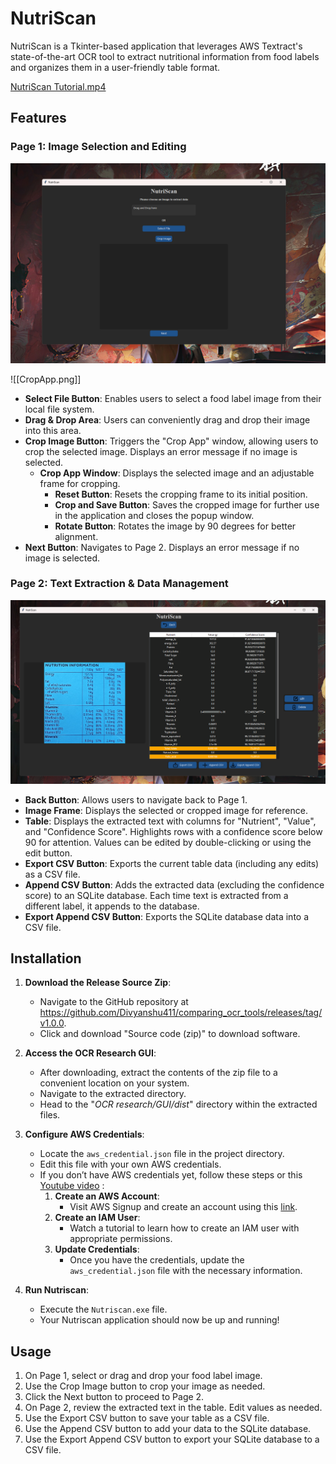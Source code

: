 # NutriScan

NutriScan is a Tkinter-based application that leverages AWS Textract's state-of-the-art OCR tool to extract nutritional
information from food labels and organizes them in a user-friendly table format.

[NutriScan Tutorial.mp4](Media%2FNutriScan%20Tutorial.mp4)

## Features

### Page 1: Image Selection and Editing

![Page 1.png](Media%2FPage%201.png)

![[CropApp.png]]

- **Select File Button**: Enables users to select a food label image from their local file system.
- **Drag & Drop Area**: Users can conveniently drag and drop their image into this area.
- **Crop Image Button**: Triggers the "Crop App" window, allowing users to crop the selected image. Displays an error
  message if no image is selected.
    - **Crop App Window**: Displays the selected image and an adjustable frame for cropping.
        - **Reset Button**: Resets the cropping frame to its initial position.
        - **Crop and Save Button**: Saves the cropped image for further use in the application and closes the popup
          window.
        - **Rotate Button**: Rotates the image by 90 degrees for better alignment.
- **Next Button**: Navigates to Page 2. Displays an error message if no image is selected.

### Page 2: Text Extraction & Data Management

![Page 2.png](Media%2FPage%202.png)

- **Back Button**: Allows users to navigate back to Page 1.
- **Image Frame**: Displays the selected or cropped image for reference.
- **Table**: Displays the extracted text with columns for "Nutrient", "Value", and "Confidence Score". Highlights rows
  with a confidence score below 90 for attention. Values can be edited by double-clicking or using the edit button.
- **Export CSV Button**: Exports the current table data (including any edits) as a CSV file.
- **Append CSV Button**: Adds the extracted data (excluding the confidence score) to an SQLite database. Each time text
  is extracted from a different label, it appends to the database.
- **Export Append CSV Button**: Exports the SQLite database data into a CSV file.

## Installation

1. **Download the Release Source Zip**:
    - Navigate to the GitHub repository at https://github.com/Divyanshu411/comparing_ocr_tools/releases/tag/v1.0.0.
    - Click and download "Source code (zip)" to download software.

2. **Access the OCR Research GUI**:
    - After downloading, extract the contents of the zip file to a convenient location on your system.
    - Navigate to the extracted directory.
    - Head to the "_OCR research/GUI/dist_" directory within the extracted files.

3. **Configure AWS Credentials**:
    - Locate the `aws_credential.json` file in the project directory.
    - Edit this file with your own AWS credentials.
    - If you don’t have AWS credentials yet, follow these steps or
      this [Youtube video](https://youtu.be/HuE-QhrmE1c?si=k-rbtrisN9MgXoKV) :
        1. **Create an AWS Account**:
            - Visit AWS Signup and create an account using
              this [link](https://portal.aws.amazon.com/billing/signup?type=enterprise#/start/email).
        2. **Create an IAM User**:
            - Watch a tutorial to learn how to create an IAM user with appropriate permissions.
        3. **Update Credentials**:
            - Once you have the credentials, update the `aws_credential.json` file with the necessary information.

4. **Run Nutriscan**:
    - Execute the `Nutriscan.exe` file.
    - Your Nutriscan application should now be up and running!

## Usage

1. On Page 1, select or drag and drop your food label image.
2. Use the Crop Image button to crop your image as needed.
3. Click the Next button to proceed to Page 2.
4. On Page 2, review the extracted text in the table. Edit values as needed.
5. Use the Export CSV button to save your table as a CSV file.
6. Use the Append CSV button to add your data to the SQLite database.
7. Use the Export Append CSV button to export your SQLite database to a CSV file.